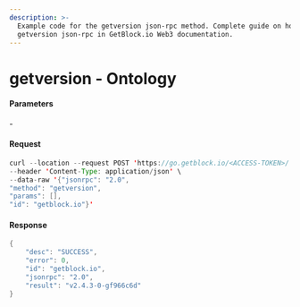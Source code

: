 ```yaml
---
description: >-
  Example code for the getversion json-rpc method. Сomplete guide on how to use
  getversion json-rpc in GetBlock.io Web3 documentation.
---
```


# getversion - Ontology

#### Parameters

\-

#### Request

```java
curl --location --request POST 'https://go.getblock.io/<ACCESS-TOKEN>/' \
--header 'Content-Type: application/json' \
--data-raw '{"jsonrpc": "2.0",
"method": "getversion",
"params": [],
"id": "getblock.io"}'
```

#### Response

```java
{
    "desc": "SUCCESS",
    "error": 0,
    "id": "getblock.io",
    "jsonrpc": "2.0",
    "result": "v2.4.3-0-gf966c6d"
}
```

